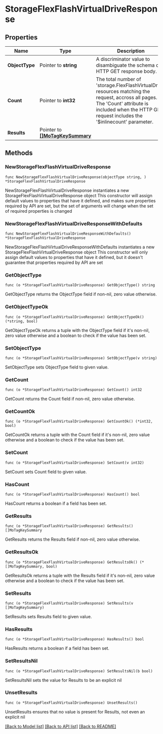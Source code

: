 # StorageFlexFlashVirtualDriveResponse

## Properties

Name | Type | Description | Notes
------------ | ------------- | ------------- | -------------
**ObjectType** | Pointer to **string** | A discriminator value to disambiguate the schema of a HTTP GET response body. | 
**Count** | Pointer to **int32** | The total number of &#39;storage.FlexFlashVirtualDrive&#39; resources matching the request, accross all pages. The &#39;Count&#39; attribute is included when the HTTP GET request includes the &#39;$inlinecount&#39; parameter. | [optional] 
**Results** | Pointer to [**[]MoTagKeySummary**](mo.TagKeySummary.md) |  | [optional] 

## Methods

### NewStorageFlexFlashVirtualDriveResponse

`func NewStorageFlexFlashVirtualDriveResponse(objectType string, ) *StorageFlexFlashVirtualDriveResponse`

NewStorageFlexFlashVirtualDriveResponse instantiates a new StorageFlexFlashVirtualDriveResponse object
This constructor will assign default values to properties that have it defined,
and makes sure properties required by API are set, but the set of arguments
will change when the set of required properties is changed

### NewStorageFlexFlashVirtualDriveResponseWithDefaults

`func NewStorageFlexFlashVirtualDriveResponseWithDefaults() *StorageFlexFlashVirtualDriveResponse`

NewStorageFlexFlashVirtualDriveResponseWithDefaults instantiates a new StorageFlexFlashVirtualDriveResponse object
This constructor will only assign default values to properties that have it defined,
but it doesn't guarantee that properties required by API are set

### GetObjectType

`func (o *StorageFlexFlashVirtualDriveResponse) GetObjectType() string`

GetObjectType returns the ObjectType field if non-nil, zero value otherwise.

### GetObjectTypeOk

`func (o *StorageFlexFlashVirtualDriveResponse) GetObjectTypeOk() (*string, bool)`

GetObjectTypeOk returns a tuple with the ObjectType field if it's non-nil, zero value otherwise
and a boolean to check if the value has been set.

### SetObjectType

`func (o *StorageFlexFlashVirtualDriveResponse) SetObjectType(v string)`

SetObjectType sets ObjectType field to given value.


### GetCount

`func (o *StorageFlexFlashVirtualDriveResponse) GetCount() int32`

GetCount returns the Count field if non-nil, zero value otherwise.

### GetCountOk

`func (o *StorageFlexFlashVirtualDriveResponse) GetCountOk() (*int32, bool)`

GetCountOk returns a tuple with the Count field if it's non-nil, zero value otherwise
and a boolean to check if the value has been set.

### SetCount

`func (o *StorageFlexFlashVirtualDriveResponse) SetCount(v int32)`

SetCount sets Count field to given value.

### HasCount

`func (o *StorageFlexFlashVirtualDriveResponse) HasCount() bool`

HasCount returns a boolean if a field has been set.

### GetResults

`func (o *StorageFlexFlashVirtualDriveResponse) GetResults() []MoTagKeySummary`

GetResults returns the Results field if non-nil, zero value otherwise.

### GetResultsOk

`func (o *StorageFlexFlashVirtualDriveResponse) GetResultsOk() (*[]MoTagKeySummary, bool)`

GetResultsOk returns a tuple with the Results field if it's non-nil, zero value otherwise
and a boolean to check if the value has been set.

### SetResults

`func (o *StorageFlexFlashVirtualDriveResponse) SetResults(v []MoTagKeySummary)`

SetResults sets Results field to given value.

### HasResults

`func (o *StorageFlexFlashVirtualDriveResponse) HasResults() bool`

HasResults returns a boolean if a field has been set.

### SetResultsNil

`func (o *StorageFlexFlashVirtualDriveResponse) SetResultsNil(b bool)`

 SetResultsNil sets the value for Results to be an explicit nil

### UnsetResults
`func (o *StorageFlexFlashVirtualDriveResponse) UnsetResults()`

UnsetResults ensures that no value is present for Results, not even an explicit nil

[[Back to Model list]](../README.md#documentation-for-models) [[Back to API list]](../README.md#documentation-for-api-endpoints) [[Back to README]](../README.md)


